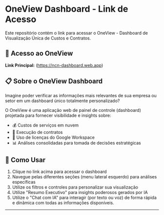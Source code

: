 # OneView Dashboard - Link de Acesso

Este repositório contém o link para acessar o OneView - Dashboard de Visualização Única de Custos e Contratos.

## 🔗 Acesso ao OneView

**Link Principal:** (https://ncn-dashboard.web.app)

## 📋 Sobre o OneView Dashboard

Imagine poder verificar as informações mais relevantes de sua empresa ou setor em um dashboard único totalmente personalizado? 

O OneView é uma aplicação web de painel de controle (dashboard) projetada para fornecer visibilidade e insights sobre:

- 💰 Custos de serviços em nuvem
- 📄 Execução de contratos
- 👥 Uso de licenças do Google Workspace
- 📊 Análises consolidadas para tomada de decisões estratégicas

## 🚀 Como Usar

1. Clique no link acima para acessar o dashboard
2. Navegue pelas diferentes seções (menu lateral esquerdo) para análises específicas
3. Utilize os filtros e controles para personalizar sua visualização
4. Utilize "Resumo Executivo" para insights poderosos gerados por IA
5. Utilize o "Chat com IA" para interagir (por texto ou voz) de forma rápida e dinâmica com todas as informações disponíveis.

---
